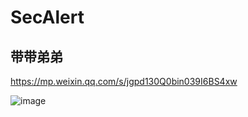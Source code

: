 # SecAlert

## 带带弟弟 
https://mp.weixin.qq.com/s/jgpd130Q0bin039I6BS4xw

![image](https://user-images.githubusercontent.com/53334215/126903006-f3e132fd-baab-4c0f-ab31-8acf90e0daa8.png)


